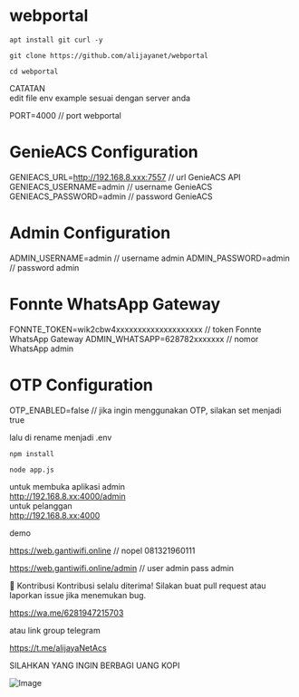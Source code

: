# webportal

```
apt install git curl -y
```
```
git clone https://github.com/alijayanet/webportal
```
```
cd webportal
```
CATATAN <br>
edit file env example sesuai dengan server anda <br>

PORT=4000 // port webportal

# GenieACS Configuration
GENIEACS_URL=http://192.168.8.xxx:7557 // url GenieACS API
GENIEACS_USERNAME=admin // username GenieACS
GENIEACS_PASSWORD=admin // password GenieACS

# Admin Configuration
ADMIN_USERNAME=admin // username admin
ADMIN_PASSWORD=admin // password admin

# Fonnte WhatsApp Gateway
FONNTE_TOKEN=wik2cbw4xxxxxxxxxxxxxxxxxxxx   // token Fonnte WhatsApp Gateway
ADMIN_WHATSAPP=628782xxxxxxx // nomor WhatsApp admin

# OTP Configuration
OTP_ENABLED=false // jika ingin menggunakan OTP, silakan set menjadi true

lalu di rename menjadi .env <br>

```
npm install
```
```
node app.js
```
untuk membuka aplikasi admin <br>
http://192.168.8.xx:4000/admin <br>
untuk pelanggan <br>
http://192.168.8.xx:4000 <br>

demo

https://web.gantiwifi.online  // nopel 081321960111

https://web.gantiwifi.online/admin // user admin pass admin

🤝 Kontribusi
Kontribusi selalu diterima! Silakan buat pull request atau laporkan issue jika menemukan bug.

https://wa.me/6281947215703

atau link group telegram

https://t.me/alijayaNetAcs

SILAHKAN YANG INGIN BERBAGI UANG KOPI

![Image](https://github.com/user-attachments/assets/724e5ac2-626e-4f2d-bd1f-1265b70b544f)
